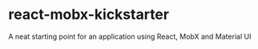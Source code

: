 # react-mobx-kickstarter
A neat starting point for an application using React, MobX and Material UI
